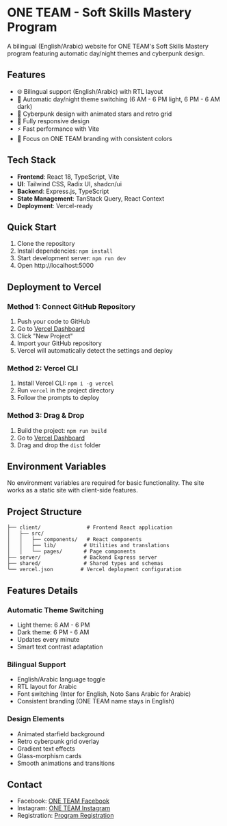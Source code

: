 # ONE TEAM - Soft Skills Mastery Program

A bilingual (English/Arabic) website for ONE TEAM's Soft Skills Mastery program featuring automatic day/night themes and cyberpunk design.

## Features

- 🌐 Bilingual support (English/Arabic) with RTL layout
- 🌙 Automatic day/night theme switching (6 AM - 6 PM light, 6 PM - 6 AM dark)
- 🎨 Cyberpunk design with animated stars and retro grid
- 📱 Fully responsive design
- ⚡ Fast performance with Vite
- 🎯 Focus on ONE TEAM branding with consistent colors

## Tech Stack

- **Frontend**: React 18, TypeScript, Vite
- **UI**: Tailwind CSS, Radix UI, shadcn/ui
- **Backend**: Express.js, TypeScript
- **State Management**: TanStack Query, React Context
- **Deployment**: Vercel-ready

## Quick Start

1. Clone the repository
2. Install dependencies: `npm install`
3. Start development server: `npm run dev`
4. Open http://localhost:5000

## Deployment to Vercel

### Method 1: Connect GitHub Repository
1. Push your code to GitHub
2. Go to [Vercel Dashboard](https://vercel.com/dashboard)
3. Click "New Project"
4. Import your GitHub repository
5. Vercel will automatically detect the settings and deploy

### Method 2: Vercel CLI
1. Install Vercel CLI: `npm i -g vercel`
2. Run `vercel` in the project directory
3. Follow the prompts to deploy

### Method 3: Drag & Drop
1. Build the project: `npm run build`
2. Go to [Vercel Dashboard](https://vercel.com/dashboard)
3. Drag and drop the `dist` folder

## Environment Variables

No environment variables are required for basic functionality. The site works as a static site with client-side features.

## Project Structure

```
├── client/               # Frontend React application
│   ├── src/
│   │   ├── components/   # React components
│   │   ├── lib/         # Utilities and translations
│   │   └── pages/       # Page components
├── server/              # Backend Express server
├── shared/              # Shared types and schemas
└── vercel.json         # Vercel deployment configuration
```

## Features Details

### Automatic Theme Switching
- Light theme: 6 AM - 6 PM
- Dark theme: 6 PM - 6 AM
- Updates every minute
- Smart text contrast adaptation

### Bilingual Support
- English/Arabic language toggle
- RTL layout for Arabic
- Font switching (Inter for English, Noto Sans Arabic for Arabic)
- Consistent branding (ONE TEAM name stays in English)

### Design Elements
- Animated starfield background
- Retro cyberpunk grid overlay
- Gradient text effects
- Glass-morphism cards
- Smooth animations and transitions

## Contact

- Facebook: [ONE TEAM Facebook](https://www.facebook.com/share/p/1B1J1akRUH/)
- Instagram: [ONE TEAM Instagram](https://www.instagram.com/p/DNL1P63o6_R/?igsh=YW93OGtucGV3MWFi)
- Registration: [Program Registration](https://forms.gle/hZqWiy8GRXdG1jMy8)